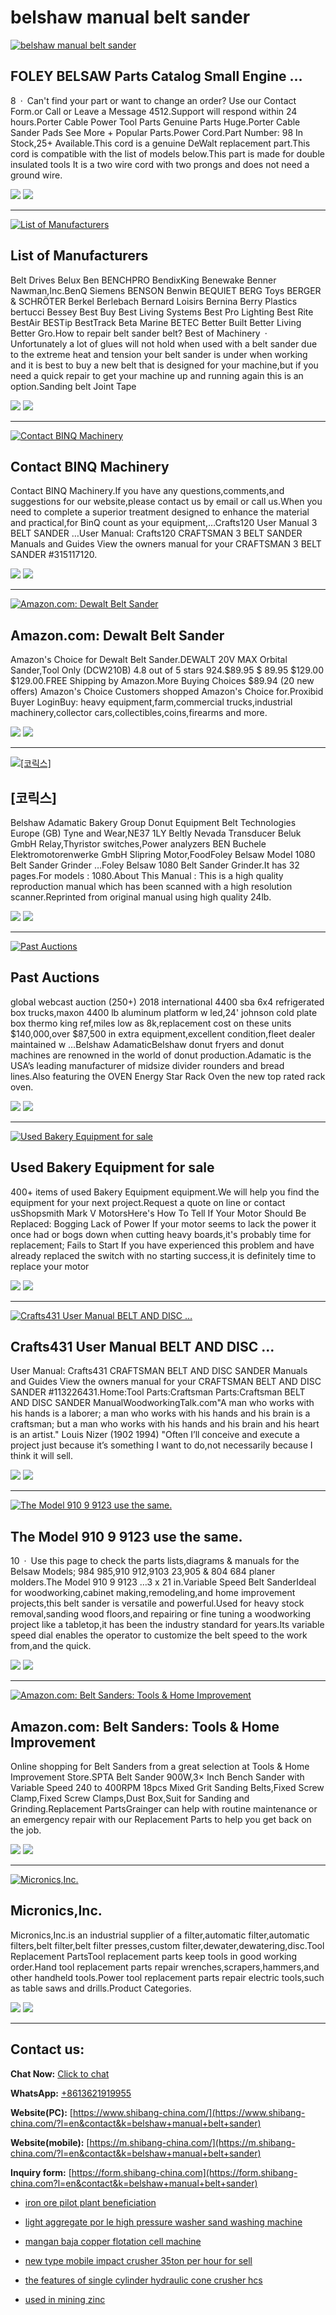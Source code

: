 # belshaw manual belt sander

<a href="https://swt.shibang-china.com/?l=en&img&k=belshaw+manual+belt+sander" target="_blank">![belshaw manual belt sander](http://static.shibang-china.com/all-800x300/468.jpg)</a>

## FOLEY BELSAW Parts Catalog Small Engine …
8&ensp;&#0183;&ensp;Can't find your part or want to change an order? Use our Contact Form.or Call or Leave a Message 4512.Support will respond within 24 hours.Porter Cable Power Tool Parts Genuine Parts Huge.Porter Cable Sander Pads See More + Popular Parts.Power Cord.Part Number: 98 In Stock,25+ Available.This cord is a genuine DeWalt replacement part.This cord is compatible with the list of models below.This part is made for double insulated tools It is a two wire cord with two prongs and does not need a ground wire.


<a href="https://whatsapp.shibangsoft.com/WhatsApp.php" target="_blank" title="WhatsApp">![](http://static.shibang-china.com/icon/whatsapp.png)</a> <a href="https://swt.shibang-china.com/?l=en&icon&k=belshaw+manual+belt+sander" target="_blank">![](http://static.shibang-china.com/icon/chat-en.png)</a>

---

<a href="https://swt.shibang-china.com/?l=en&img&k=belshaw+manual+belt+sander" target="_blank">![List of Manufacturers](http://static.shibang-china.com/all-800x300/1111.jpg)</a>

## List of Manufacturers
Belt Drives Belux Ben BENCHPRO BendixKing Benewake Benner Nawman,Inc.BenQ Siemens BENSON Benwin BEQUIET BERG Toys BERGER &amp; SCHR&#214;TER Berkel Berlebach Bernard Loisirs Bernina Berry Plastics bertucci Bessey Best Buy Best Living Systems Best Pro Lighting Best Rite BestAir BESTip BestTrack Beta Marine BETEC Better Built Better Living Better Gro.How to repair belt sander belt? Best of Machinery&ensp;&#0183;&ensp;Unfortunately a lot of glues will not hold when used with a belt sander due to the extreme heat and tension your belt sander is under when working and it is best to buy a new belt that is designed for your machine,but if you need a quick repair to get your machine up and running again this is an option.Sanding belt Joint Tape


<a href="https://whatsapp.shibangsoft.com/WhatsApp.php" target="_blank" title="WhatsApp">![](http://static.shibang-china.com/icon/whatsapp.png)</a> <a href="https://swt.shibang-china.com/?l=en&icon&k=belshaw+manual+belt+sander" target="_blank">![](http://static.shibang-china.com/icon/chat-en.png)</a>

---

<a href="https://swt.shibang-china.com/?l=en&img&k=belshaw+manual+belt+sander" target="_blank">![Contact BINQ Machinery](http://static.shibang-china.com/all-800x300/189.jpg)</a>

## Contact BINQ Machinery
Contact BINQ Machinery.If you have any questions,comments,and suggestions for our website,please contact us by email or call us.When you need to complete a superior treatment designed to enhance the material and practical,for BinQ count as your equipment,…Crafts120 User Manual 3 BELT SANDER …User Manual: Crafts120 CRAFTSMAN 3 BELT SANDER Manuals and Guides View the owners manual for your CRAFTSMAN 3 BELT SANDER #315117120.


<a href="https://whatsapp.shibangsoft.com/WhatsApp.php" target="_blank" title="WhatsApp">![](http://static.shibang-china.com/icon/whatsapp.png)</a> <a href="https://swt.shibang-china.com/?l=en&icon&k=belshaw+manual+belt+sander" target="_blank">![](http://static.shibang-china.com/icon/chat-en.png)</a>

---

<a href="https://swt.shibang-china.com/?l=en&img&k=belshaw+manual+belt+sander" target="_blank">![Amazon.com: Dewalt Belt Sander](http://static.shibang-china.com/all-800x300/78.jpg)</a>

## Amazon.com: Dewalt Belt Sander
Amazon's Choice for Dewalt Belt Sander.DEWALT 20V MAX Orbital Sander,Tool Only (DCW210B) 4.8 out of 5 stars 924.$89.95 $ 89.95 $129.00 $129.00.FREE Shipping by Amazon.More Buying Choices $89.94 (20 new offers) Amazon's Choice Customers shopped Amazon's Choice for.Proxibid Buyer LoginBuy: heavy equipment,farm,commercial trucks,industrial machinery,collector cars,collectibles,coins,firearms and more.


<a href="https://whatsapp.shibangsoft.com/WhatsApp.php" target="_blank" title="WhatsApp">![](http://static.shibang-china.com/icon/whatsapp.png)</a> <a href="https://swt.shibang-china.com/?l=en&icon&k=belshaw+manual+belt+sander" target="_blank">![](http://static.shibang-china.com/icon/chat-en.png)</a>

---

<a href="https://swt.shibang-china.com/?l=en&img&k=belshaw+manual+belt+sander" target="_blank">![[코릭스]](http://static.shibang-china.com/all-800x300/1482.jpg)</a>

## [코릭스]
Belshaw Adamatic Bakery Group Donut Equipment Belt Technologies Europe (GB) Tyne and Wear,NE37 1LY Beltly Nevada Transducer Beluk GmbH Relay,Thyristor switches,Power analyzers BEN Buchele Elektromotorenwerke GmbH Slipring Motor,FoodFoley Belsaw Model 1080 Belt Sander Grinder …Foley Belsaw 1080 Belt Sander Grinder.It has 32 pages.For models : 1080.About This Manual : This is a high quality reproduction manual which has been scanned with a high resolution scanner.Reprinted from original manual using high quality 24lb.


<a href="https://whatsapp.shibangsoft.com/WhatsApp.php" target="_blank" title="WhatsApp">![](http://static.shibang-china.com/icon/whatsapp.png)</a> <a href="https://swt.shibang-china.com/?l=en&icon&k=belshaw+manual+belt+sander" target="_blank">![](http://static.shibang-china.com/icon/chat-en.png)</a>

---

<a href="https://swt.shibang-china.com/?l=en&img&k=belshaw+manual+belt+sander" target="_blank">![Past Auctions](http://static.shibang-china.com/all-800x300/497.jpg)</a>

## Past Auctions
global webcast auction (250+) 2018 international 4400 sba 6x4 refrigerated box trucks,maxon 4400 lb aluminum platform w led,24' johnson cold plate box thermo king ref,miles low as 8k,replacement cost on these units $140,000,over $87,500 in extra equipment,excellent condition,fleet dealer maintained w …Belshaw AdamaticBelshaw donut fryers and donut machines are renowned in the world of donut production.Adamatic is the USA’s leading manufacturer of midsize divider rounders and bread lines.Also featuring the OVEN Energy Star Rack Oven the new top rated rack oven.


<a href="https://whatsapp.shibangsoft.com/WhatsApp.php" target="_blank" title="WhatsApp">![](http://static.shibang-china.com/icon/whatsapp.png)</a> <a href="https://swt.shibang-china.com/?l=en&icon&k=belshaw+manual+belt+sander" target="_blank">![](http://static.shibang-china.com/icon/chat-en.png)</a>

---

<a href="https://swt.shibang-china.com/?l=en&img&k=belshaw+manual+belt+sander" target="_blank">![Used Bakery Equipment for sale](http://static.shibang-china.com/all-800x300/812.jpg)</a>

## Used Bakery Equipment for sale
400+ items of used Bakery Equipment equipment.We will help you find the equipment for your next project.Request a quote on line or contact usShopsmith Mark V MotorsHere's How To Tell If Your Motor Should Be Replaced: Bogging Lack of Power If your motor seems to lack the power it once had or bogs down when cutting heavy boards,it's probably time for replacement; Fails to Start If you have experienced this problem and have already replaced the switch with no starting success,it is definitely time to replace your motor


<a href="https://whatsapp.shibangsoft.com/WhatsApp.php" target="_blank" title="WhatsApp">![](http://static.shibang-china.com/icon/whatsapp.png)</a> <a href="https://swt.shibang-china.com/?l=en&icon&k=belshaw+manual+belt+sander" target="_blank">![](http://static.shibang-china.com/icon/chat-en.png)</a>

---

<a href="https://swt.shibang-china.com/?l=en&img&k=belshaw+manual+belt+sander" target="_blank">![Crafts431 User Manual BELT AND DISC …](http://static.shibang-china.com/all-800x300/899.jpg)</a>

## Crafts431 User Manual BELT AND DISC …
User Manual: Crafts431 CRAFTSMAN BELT AND DISC SANDER Manuals and Guides View the owners manual for your CRAFTSMAN BELT AND DISC SANDER #113226431.Home:Tool Parts:Craftsman Parts:Craftsman BELT AND DISC SANDER ManualWoodworkingTalk.com&quot;A man who works with his hands is a laborer; a man who works with his hands and his brain is a craftsman; but a man who works with his hands and his brain and his heart is an artist.&quot; Louis Nizer (1902 1994) &quot;Often I’ll conceive and execute a project just because it’s something I want to do,not necessarily because I think it will sell.


<a href="https://whatsapp.shibangsoft.com/WhatsApp.php" target="_blank" title="WhatsApp">![](http://static.shibang-china.com/icon/whatsapp.png)</a> <a href="https://swt.shibang-china.com/?l=en&icon&k=belshaw+manual+belt+sander" target="_blank">![](http://static.shibang-china.com/icon/chat-en.png)</a>

---

<a href="https://swt.shibang-china.com/?l=en&img&k=belshaw+manual+belt+sander" target="_blank">![The Model 910 9 9123 use the same.](http://static.shibang-china.com/all-800x300/1458.jpg)</a>

## The Model 910 9 9123 use the same.
10&ensp;&#0183;&ensp;Use this page to check the parts lists,diagrams &amp; manuals for the Belsaw Models; 984 985,910 912,9103 23,905 &amp; 804 684 planer molders.The Model 910 9 9123 …3 x 21 in.Variable Speed Belt SanderIdeal for woodworking,cabinet making,remodeling,and home improvement projects,this belt sander is versatile and powerful.Used for heavy stock removal,sanding wood floors,and repairing or fine tuning a woodworking project like a tabletop,it has been the industry standard for years.Its variable speed dial enables the operator to customize the belt speed to the work from,and the quick.


<a href="https://whatsapp.shibangsoft.com/WhatsApp.php" target="_blank" title="WhatsApp">![](http://static.shibang-china.com/icon/whatsapp.png)</a> <a href="https://swt.shibang-china.com/?l=en&icon&k=belshaw+manual+belt+sander" target="_blank">![](http://static.shibang-china.com/icon/chat-en.png)</a>

---

<a href="https://swt.shibang-china.com/?l=en&img&k=belshaw+manual+belt+sander" target="_blank">![Amazon.com: Belt Sanders: Tools &amp; Home Improvement](http://static.shibang-china.com/all-800x300/1518.jpg)</a>

## Amazon.com: Belt Sanders: Tools &amp; Home Improvement
Online shopping for Belt Sanders from a great selection at Tools &amp; Home Improvement Store.SPTA Belt Sander 900W,3&#215; Inch Bench Sander with Variable Speed 240 to 400RPM 18pcs Mixed Grit Sanding Belts,Fixed Screw Clamp,Fixed Screw Clamps,Dust Box,Suit for Sanding and Grinding.Replacement PartsGrainger can help with routine maintenance or an emergency repair with our Replacement Parts to help you get back on the job.


<a href="https://whatsapp.shibangsoft.com/WhatsApp.php" target="_blank" title="WhatsApp">![](http://static.shibang-china.com/icon/whatsapp.png)</a> <a href="https://swt.shibang-china.com/?l=en&icon&k=belshaw+manual+belt+sander" target="_blank">![](http://static.shibang-china.com/icon/chat-en.png)</a>

---

<a href="https://swt.shibang-china.com/?l=en&img&k=belshaw+manual+belt+sander" target="_blank">![Micronics,Inc.](http://static.shibang-china.com/all-800x300/437.jpg)</a>

## Micronics,Inc.
Micronics,Inc.is an industrial supplier of a filter,automatic filter,automatic filters,belt filter,belt filter presses,custom filter,dewater,dewatering,disc.Tool Replacement PartsTool replacement parts keep tools in good working order.Hand tool replacement parts repair wrenches,scrapers,hammers,and other handheld tools.Power tool replacement parts repair electric tools,such as table saws and drills.Product Categories.


<a href="https://whatsapp.shibangsoft.com/WhatsApp.php" target="_blank" title="WhatsApp">![](http://static.shibang-china.com/icon/whatsapp.png)</a> <a href="https://swt.shibang-china.com/?l=en&icon&k=belshaw+manual+belt+sander" target="_blank">![](http://static.shibang-china.com/icon/chat-en.png)</a>

---
## Contact us:

**Chat Now:** [Click to chat](https://swt.shibang-china.com?l=en&contact&k=belshaw+manual+belt+sander)

**WhatsApp:**  [+8613621919955](https://whatsapp.shibangsoft.com/WhatsApp.php)

**Website(PC):** [https://www.shibang-china.com/](https://www.shibang-china.com/?l=en&contact&k=belshaw+manual+belt+sander)

**Website(mobile):** [https://m.shibang-china.com/](https://m.shibang-china.com/?l=en&contact&k=belshaw+manual+belt+sander)

**Inquiry form:** [https://form.shibang-china.com](https://form.shibang-china.com?l=en&contact&k=belshaw+manual+belt+sander)

* [iron ore pilot plant beneficiation](../155/iron%20ore%20pilot%20plant%20beneficiation.md)

* [light aggregate por le high pressure washer sand washing machine](../151/light%20aggregate%20por%20le%20high%20pressure%20washer%20sand%20washing%20machine.md)

* [mangan baja copper flotation cell machine](../157/mangan%20baja%20copper%20flotation%20cell%20machine.md)

* [new type mobile impact crusher 35ton per hour for sell](../160/new%20type%20mobile%20impact%20crusher%2035ton%20per%20hour%20for%20sell.md)

* [the features of single cylinder hydraulic cone crusher hcs](../153/the%20features%20of%20single%20cylinder%20hydraulic%20cone%20crusher%20hcs.md)

* [used in mining zinc](../151/used%20in%20mining%20zinc.md)